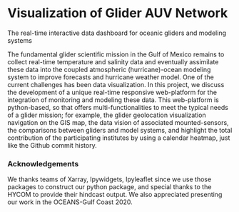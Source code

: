    Visualization of Glider AUV Network 
=========================================
The real-time interactive data dashboard for oceanic gliders and modeling systems  

The fundamental glider scientific mission in the Gulf of Mexico remains to collect real-time temperature and salinity data and eventually assimilate these data into the coupled atmospheric (hurricane)-ocean modeling system to improve forecasts and hurricane weather model. One of the current challenges has been data visualization. In this project, we discuss the development of a unique real-time responsive web-platform for the integration of monitoring and modeling these data. This web-platform is python-based, so that offers multi-functionalities to meet the typical needs of a glider mission;  for example, the glider geolocation visualization navigation on the GIS map, the data vision of associated mounted-sensors, the comparisons between gliders and model systems, and highlight the total contribution of the participating institutes by using a calendar heatmap, just like the Github commit history.  



### Acknowledgements   
We thanks teams of Xarray, Ipywidgets, Ipyleaflet since we use those packages to construct our python package, and special thanks to the HYCOM to provide their hindcast output. We also appreciated presenting our work in the OCEANS-Gulf Coast 2020.
